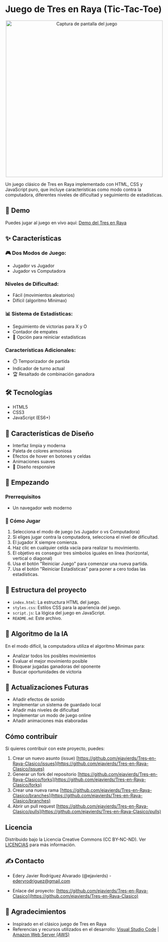 # Juego de Tres en Raya (Tic-Tac-Toe)

<p align="center">
  <img src="[captura_de_pantalla_tres_en_raya.png](https://github.com/ejavierds/Tres-en-Raya-Clasico/blob/main/captura_de_pantalla_tres_en_raya.png)" alt="Captura de pantalla del juego" width="500">
</p>

Un juego clásico de Tres en Raya implementado con HTML, CSS y JavaScript puro, que incluye características como modo contra la computadora, diferentes niveles de dificultad y seguimiento de estadísticas.

## 🚀 Demo

Puedes jugar al juego en vivo aquí: [Demo del Tres en Raya](https://tres-en-raya-bqto.s3.sa-east-1.amazonaws.com/index.html)

## ✨ Características

### 🎮 Dos Modos de Juego:

- Jugador vs Jugador
- Jugador vs Computadora

### Niveles de Dificultad:

- Fácil (movimientos aleatorios)
- Difícil (algoritmo Minimax)

### 📊 Sistema de Estadísticas:

- Seguimiento de victorias para X y O
- Contador de empates
- 🔄 Opción para reiniciar estadísticas

### Características Adicionales:

- ⏱️ Temporizador de partida
- Indicador de turno actual
- 🏆 Resaltado de combinación ganadora

## 🛠️ Tecnologías

- HTML5
- CSS3
- JavaScript (ES6+)

## 🎨 Características de Diseño

- Interfaz limpia y moderna
- Paleta de colores armoniosa
- Efectos de hover en botones y celdas
- Animaciones suaves
- 📱 Diseño responsive

## 🏁 Empezando

### Prerrequisitos

- Un navegador web moderno

### 🎯 Cómo Jugar

1. Selecciona el modo de juego (vs Jugador o vs Computadora)
2. Si eliges jugar contra la computadora, selecciona el nivel de dificultad.
3. El jugador X siempre comienza.
4. Haz clic en cualquier celda vacía para realizar tu movimiento.
5. El objetivo es conseguir tres símbolos iguales en línea (horizontal, vertical o diagonal)
6. Usa el botón "Reiniciar Juego" para comenzar una nueva partida.
7. Usa el botón "Reiniciar Estadísticas" para poner a cero todas las estadísticas.

## 📱 Estructura del proyecto

- `index.html`: La estructura HTML del juego.
- `styles.css`: Estilos CSS para la apariencia del juego.
- `script.js`: La lógica del juego en JavaScript.
- `README.md`: Este archivo.

## 🤖 Algoritmo de la IA

En el modo difícil, la computadora utiliza el algoritmo Minimax para:

- Analizar todos los posibles movimientos
- Evaluar el mejor movimiento posible
- Bloquear jugadas ganadoras del oponente
- Buscar oportunidades de victoria

## 🔄 Actualizaciones Futuras

- Añadir efectos de sonido
- Implementar un sistema de guardado local
- Añadir más niveles de dificultad
- Implementar un modo de juego online
- Añadir animaciones más elaboradas

## Cómo contribuir

Si quieres contribuir con este proyecto, puedes:

1. Crear un nuevo asunto (issue) [https://github.com/ejavierds/Tres-en-Raya-Clasico/issues](https://github.com/ejavierds/Tres-en-Raya-Clasico/issues)
2. Generar un fork del repositorio [https://github.com/ejavierds/Tres-en-Raya-Clasico/forks](https://github.com/ejavierds/Tres-en-Raya-Clasico/forks)
3. Crear una nueva rama [https://github.com/ejavierds/Tres-en-Raya-Clasico/branches](https://github.com/ejavierds/Tres-en-Raya-Clasico/branches)
4. Abrir un pull request [https://github.com/ejavierds/Tres-en-Raya-Clasico/pulls](https://github.com/ejavierds/Tres-en-Raya-Clasico/pulls)

## Licencia

Distribuido bajo la Licencia Creative Commons (CC BY-NC-ND). Ver [LICENCIAS](https://descargas.intef.es/cedec/proyectoedia/guias/contenidos/guiasoftwarelibre/licencias_para_compartir.html) para más información.

## ✍️ Contacto

- Edery Javier Rodríguez Alvarado (@ejavierds) - [ederyrodriguez@gmail.com](mailto:ederyrodriguez@gmail.com)

- Enlace del proyecto: [https://github.com/ejavierds/Tres-en-Raya-Clasico](https://github.com/ejavierds/Tres-en-Raya-Clasico)

## 🙏 Agradecimientos

- Inspirado en el clásico juego de Tres en Raya
- Referencias y recursos utilizados en el desarrollo: [Visual Studio Code](https://code.visualstudio.com/) | [Amazon Web Server (AWS)](https://aws.amazon.com)
